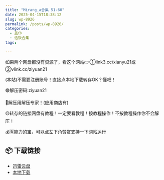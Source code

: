 ```yaml
---
title: "Mirang_a合集 51-60"
date: 2025-04-15T18:38:12
slug: wp-8926
permalink: /posts/wp-8926/
categories:
  - 盖📺
  - 恰饭合集
tags:

---
```


如果两个网盘都没有资源了，看这个网站👉①link3.cc/xianyu21或②vlink.cc/ziyuan21

(本站)不需要注册账号！直接点本地下载转存OK？懂吧！

🟢解压密码:ziyuan21

🔵解压用解压专家！(应用商店有)

🟡转存的链接网盘有教程！一定要看教程！按教程操作！不按教程操作你不会解压！

💰🈶能力的宝，可以点左下角赞赏支持一下网站运行

## 📦 下载链接
- [迅雷云盘](https://blziyuan21.com/pay-download/8926?key=2f7bd1914a&down_id=0)
- [本地下载](https://blziyuan21.com/pay-download/8926?key=2f7bd1914a&down_id=1)

